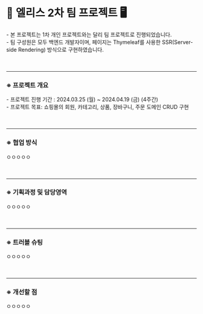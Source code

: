 <h1> 🎀 엘리스 2차 팀 프로젝트 🖥</h1> 
- 본 프로젝트는 1차 개인 프로젝트와는 달리 팀 프로젝트로 진행되었습니다. <br/>
- 팀 구성원은 모두 백엔드 개발자이며, 페이지는 Thymeleaf를 사용한 SSR(Server-side Rendering) 방식으로 구현하였습니다. <br/>
<br/>
<br/>

---

<h3>※ 프로젝트 개요 </h3>
- 프로젝트 진행 기간 : 2024.03.25 (월) ~ 2024.04.19 (금) (4주간) <br/>
- 프로젝트 목표: 쇼핑몰의 회원, 카테고리, 상품, 장바구니, 주문 도메인 CRUD 구현 <br/>
<br/>
<br/>

---

<h3>※ 협업 방식</h3>
ㅇㅇㅇㅇㅇ <br/>
<br/>
<br/>

---

<h3>※ 기획과정 및 담당영역</h3>
ㅇㅇㅇㅇㅇ <br/>
<br/>
<br/>

---

<h3>※ 트러블 슈팅</h3>
ㅇㅇㅇㅇㅇ <br/>
<br/>
<br/>

---

<h3>※ 개선할 점</h3>
ㅇㅇㅇㅇㅇ <br/>
<br/>
<br/>
